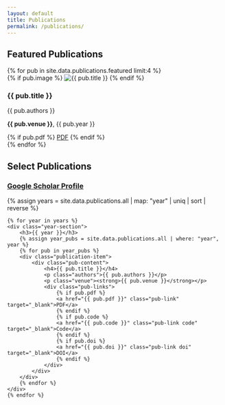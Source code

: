 ```yaml
---
layout: default
title: Publications
permalink: /publications/
---
```


<div class="section publications">
    <h2 class="gradient-text">Featured Publications</h2>
    <div class="publication-grid">
        {% for pub in site.data.publications.featured limit:4 %}
        <div class="publication-card featured">
            {% if pub.image %}
            <img src="{{ pub.image }}" alt="{{ pub.title }}" class="pub-image">
            {% endif %}
            <div class="pub-content">
                <h3>{{ pub.title }}</h3>
                <p class="authors">{{ pub.authors }}</p>
                <p class="venue"><strong>{{ pub.venue }}</strong>, {{ pub.year }}</p>
                {% if pub.pdf %}
                <a href="{{ pub.pdf }}" class="pub-link" target="_blank">PDF</a>
                {% endif %}
            </div>
        </div>
        {% endfor %}
    </div>
</div>

<div class="section all-publications">
    <h2 class="gradient-text">Select Publications </h2>
    <h3><a href="https://scholar.google.com/citations?user=8jHbkMcAAAAJ" target="_blank">Google Scholar Profile</a></h3>
    {% assign years = site.data.publications.all | map: "year" | uniq | sort | reverse %}
    
    {% for year in years %}
    <div class="year-section">
        <h3>{{ year }}</h3>
        {% assign year_pubs = site.data.publications.all | where: "year", year %}
        {% for pub in year_pubs %}
        <div class="publication-item">
            <div class="pub-content">
                <h4>{{ pub.title }}</h4>
                <p class="authors">{{ pub.authors }}</p>
                <p class="venue"><strong>{{ pub.venue }}</strong></p>
                <div class="pub-links">
                    {% if pub.pdf %}
                    <a href="{{ pub.pdf }}" class="pub-link" target="_blank">PDF</a>
                    {% endif %}
                    {% if pub.code %}
                    <a href="{{ pub.code }}" class="pub-link code" target="_blank">Code</a>
                    {% endif %}
                    {% if pub.doi %}
                    <a href="{{ pub.doi }}" class="pub-link doi" target="_blank">DOI</a>
                    {% endif %}
                </div>
            </div>
        </div>
        {% endfor %}
    </div>
    {% endfor %}
</div>